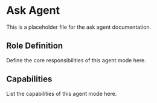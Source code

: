 # Ask Agent

This is a placeholder file for the ask agent documentation.

## Role Definition

Define the core responsibilities of this agent mode here.

## Capabilities

List the capabilities of this agent mode here.
